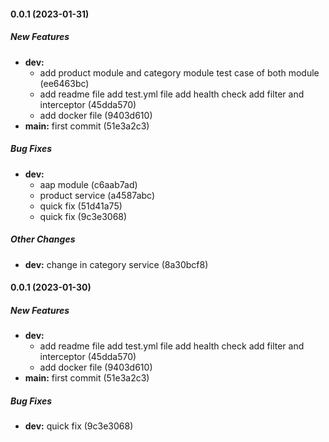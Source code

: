 #### 0.0.1 (2023-01-31)

##### New Features

- **dev:**
  - add product module and category module test case of both module (ee6463bc)
  - add readme file add test.yml file add health check add filter and interceptor (45dda570)
  - add docker file (9403d610)
- **main:** first commit (51e3a2c3)

##### Bug Fixes

- **dev:**
  - aap module (c6aab7ad)
  - product service (a4587abc)
  - quick fix (51d41a75)
  - quick fix (9c3e3068)

##### Other Changes

- **dev:** change in category service (8a30bcf8)

#### 0.0.1 (2023-01-30)

##### New Features

- **dev:**
  - add readme file add test.yml file add health check add filter and interceptor (45dda570)
  - add docker file (9403d610)
- **main:** first commit (51e3a2c3)

##### Bug Fixes

- **dev:** quick fix (9c3e3068)
